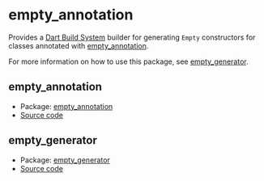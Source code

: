# empty_annotation

Provides a [Dart Build System](https://pub.dev/packages/build) builder for generating `Empty` constructors for classes annotated with [empty_annotation](https://pub.dev/packages/empty_annotation).

For more information on how to use this package, see [empty_generator](https://pub.dev/packages/empty_generator).

## empty_annotation
* Package: [empty_annotation](https://pub.dev/packages/empty_annotation)
* [Source code](https://github.com/yourusername/empty_annotation)

## empty_generator
* Package: [empty_generator](https://pub.dev/packages/empty_generator)
* [Source code](https://github.com/yourusername/empty_generator)
